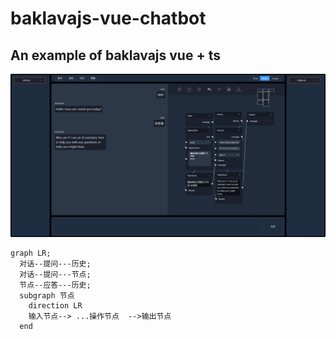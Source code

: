 # baklavajs-vue-chatbot

## An example of baklavajs vue + ts

![screenshot](./docs/screenshot.png)

```mermaid
graph LR;
  对话--提问---历史;
  对话--提问---节点;
  节点--应答---历史;
  subgraph 节点
    direction LR
    输入节点--> ...操作节点  -->输出节点
  end
```
